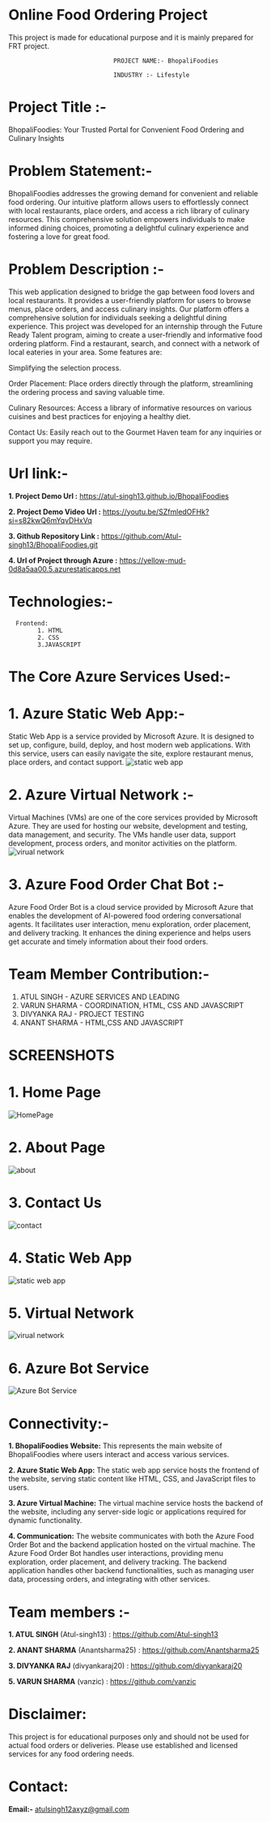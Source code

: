 # Online Food Ordering Project

This project is made for educational purpose and it is mainly prepared for FRT project.

                                 PROJECT NAME:- BhopaliFoodies
   
                                 INDUSTRY :- Lifestyle
# Project Title :-

BhopaliFoodies: Your Trusted Portal for Convenient Food Ordering and Culinary Insights                                
      
# Problem Statement:-

BhopaliFoodies addresses the growing demand for convenient and reliable food ordering. Our intuitive platform allows users to effortlessly connect with local restaurants, place orders, and access a rich library of culinary resources. This comprehensive solution empowers individuals to make informed dining choices, promoting a delightful culinary experience and fostering a love for great food.

# Problem Description :-

This web application designed to bridge the gap between food lovers and local restaurants. It provides a user-friendly platform for users to browse menus, place orders, and access culinary insights. Our platform offers a comprehensive solution for individuals seeking a delightful dining experience. This project was developed for an internship through the Future Ready Talent program, aiming to create a user-friendly and informative food ordering platform. Find a restaurant, search, and connect with a network of local eateries in your area. Some features are:

Simplifying the selection process.

Order Placement: Place orders directly through the platform, streamlining the ordering process and saving valuable time.

Culinary Resources: Access a library of informative resources on various cuisines and best practices for enjoying a healthy diet.

Contact Us: Easily reach out to the Gourmet Haven team for any inquiries or support you may require.


# Url link:-

**1. Project Demo Url :** https://atul-singh13.github.io/BhopaliFoodies

**2. Project Demo Video Url :** https://youtu.be/SZfmledOFHk?si=s82kwQ6mYqvDHxVq

**3. Github Repository Link :** https://github.com/Atul-singh13/BhopaliFoodies.git

**4. Url of Project through Azure :** https://yellow-mud-0d8a5aa00.5.azurestaticapps.net


# Technologies:- 

      Frontend:
            1. HTML 
            2. CSS 
            3.JAVASCRIPT

# The Core Azure Services Used:- 

# 1. Azure Static Web App:-
Static Web App is a service provided by Microsoft Azure. It is designed to set up, configure, build, deploy, and host modern web applications. With this service, users can easily navigate the site, explore restaurant menus, place orders, and contact support.
![static web app](https://github.com/Atul-singh13/BhopaliFoodies/assets/148680832/0f4622cd-c053-4ece-8142-ea0c970b0e16)



# 2. Azure Virtual Network :-
Virtual Machines (VMs) are one of the core services provided by Microsoft Azure. They are used for hosting our website, development and testing, data management, and security. The VMs handle user data, support development, process orders, and monitor activities on the platform.
![virual network](https://github.com/Atul-singh13/BhopaliFoodies/assets/148680832/9dd255cc-b499-41dc-95a8-22643e663b1d)




# 3. Azure Food Order Chat Bot :-
Azure Food Order Bot is a cloud service provided by Microsoft Azure that enables the development of AI-powered food ordering conversational agents. It facilitates user interaction, menu exploration, order placement, and delivery tracking. It enhances the dining experience and helps users get accurate and timely information about their food orders.


# Team Member Contribution:-
1. ATUL SINGH - AZURE SERVICES AND LEADING
2. VARUN SHARMA - COORDINATION, HTML, CSS AND JAVASCRIPT
3. DIVYANKA RAJ - PROJECT TESTING
4. ANANT SHARMA - HTML,CSS AND JAVASCRIPT
   
#                              SCREENSHOTS

# 1. Home Page
![HomePage](https://github.com/Atul-singh13/BhopaliFoodies/assets/148680832/5b9789ab-ce04-47f9-be08-9d49da3b2ed0)

# 2. About Page
![about](https://github.com/Atul-singh13/BhopaliFoodies/assets/148680832/f56097d6-4a75-48ac-b1c0-7416c2645f9f)

# 3. Contact Us
![contact](https://github.com/Atul-singh13/BhopaliFoodies/assets/148680832/ab3469e5-7b49-4bca-8c55-8ba18c9bf11a)

# 4. Static Web App
![static web app](https://github.com/Atul-singh13/BhopaliFoodies/assets/148680832/0b04d1d2-4ecc-4b24-952c-7d538d7f4298)

# 5. Virtual Network
![virual network](https://github.com/Atul-singh13/BhopaliFoodies/assets/148680832/9804cd16-bfbe-4112-b427-568eb8a2514c)

# 6. Azure Bot Service
![Azure Bot Service](https://github.com/Atul-singh13/BhopaliFoodies/assets/148680832/ae8d3215-e8e9-40fc-b244-54c89363ad9f)







# Connectivity:- 
**1. BhopaliFoodies Website:** This represents the main website of BhopaliFoodies where users interact and access various services.

**2. Azure Static Web App:** The static web app service hosts the frontend of the website, serving static content like HTML, CSS, and JavaScript files to users.

**3. Azure Virtual Machine:** The virtual machine service hosts the backend of the website, including any server-side logic or applications required for dynamic functionality.

**4. Communication:** The website communicates with both the Azure Food Order Bot and the backend application hosted on the virtual machine. The Azure Food Order Bot handles user interactions, providing menu exploration, order placement, and delivery tracking. The backend application handles other backend functionalities, such as managing user data, processing orders, and integrating with other services.



# Team members :-

**1. ATUL SINGH**
         (Atul-singh13) : https://github.com/Atul-singh13

**2. ANANT SHARMA** 
        (Anantsharma25) : https://github.com/Anantsharma25

**3. DIVYANKA RAJ**
       (divyankaraj20) : https://github.com/divyankaraj20

**5. VARUN SHARMA** 
      (vanzic)  : https://github.com/vanzic


# Disclaimer: 
This project is for educational purposes only and should not be used for actual food orders or deliveries. 
Please use established and licensed services for any food ordering needs.

# Contact:
**Email:-** atulsingh12axyz@gmail.com
